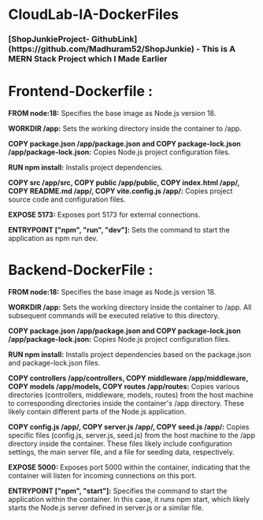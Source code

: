 # CloudLab-IA-DockerFiles

<h3>[ShopJunkieProject- GithubLink](https://github.com/Madhuram52/ShopJunkie) - This is A MERN Stack Project which I Made Earlier</h3>

<h1>Frontend-Dockerfile :</h1>


**FROM node:18:** Specifies the base image as Node.js version 18.

**WORKDIR /app:** Sets the working directory inside the container to /app.

**COPY package.json /app/package.json and COPY package-lock.json /app/package-lock.json:** Copies Node.js project configuration files.

**RUN npm install:** Installs project dependencies.

**COPY src /app/src, COPY public /app/public, COPY index.html /app/, COPY README.md /app/, COPY vite.config.js /app/:** Copies project source code and configuration files.

**EXPOSE 5173:** Exposes port 5173 for external connections.

**ENTRYPOINT ["npm", "run", "dev"]:** Sets the command to start the application as npm run dev.


<h1>Backend-DockerFile : </h1>

**FROM node:18:** Specifies the base image as Node.js version 18.

**WORKDIR /app:** Sets the working directory inside the container to /app. All subsequent commands will be executed relative to this directory.

**COPY package.json /app/package.json and COPY package-lock.json /app/package-lock.json:** Copies Node.js project configuration files.

**RUN npm install:** Installs project dependencies based on the package.json and package-lock.json files.

**COPY controllers /app/controllers, COPY middleware /app/middleware, COPY models /app/models, COPY routes /app/routes:** Copies various directories (controllers, middleware, models, routes) from the host machine to corresponding directories inside the container's /app directory. These likely contain different parts of the Node.js application.

**COPY config.js /app/, COPY server.js /app/, COPY seed.js /app/:** Copies specific files (config.js, server.js, seed.js) from the host machine to the /app directory inside the container. These files likely include configuration settings, the main server file, and a file for seeding data, respectively.

**EXPOSE 5000:** Exposes port 5000 within the container, indicating that the container will listen for incoming connections on this port.

**ENTRYPOINT ["npm", "start"]:** Specifies the command to start the application within the container. In this case, it runs npm start, which likely starts the Node.js server defined in server.js or a similar file.

